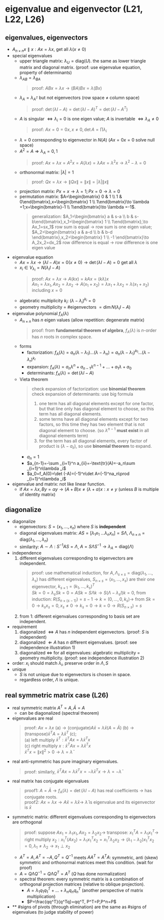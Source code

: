 # eigenvalue and eigenvector (L21, L22, L26)

## eigenvalues, eigenvectors
- $A_{n\times n}x\parallel x:Ax=\lambda x$, get all $\lambda (x\ne 0)$
- special eigenvalues
    - upper triangle matrix: $\lambda _U=\text{diag}(U)$. the same as lower triangle matrix and diagonal matrix. (proof: use eigenvalue equation, property of determinants)
    - $\lambda _{AB}=\lambda _{BA}$
        > proof: $ABx=\lambda x\to (BA)Bx=\lambda (Bx)$
    - $\lambda _A=\lambda _{A^T}$ but not eigenvectors (row space $\ne$ column space)
        > proof: $\det (\lambda I-A)=\det (\lambda I-A)^T=\det (\lambda I-A^T)$
    - $A$ is singular $\Leftrightarrow \lambda _i=0$ is one eigen value; $A$ is invertable $\Leftrightarrow \lambda _A\ne 0$
        > proof: $Ax=0=0x,x\ne 0, \det A=\prod \lambda _i$
    - $\lambda =0$ corresponding to eigenvector in $N(A)$ ($Ax=0x=0$ solve null space)
    - $A^2=A\Rightarrow \lambda _A=0,1$
        > proof: $Ax=\lambda x=A^2x=A(\lambda x)=\lambda Ax=\lambda ^2x\to \lambda ^2-\lambda =0$
    - orthonormal matrix: $|\lambda |=1$
        > proof: $Qx=\lambda x\to \| Qx\|=\| x\|=|\lambda| \| x\|$
    - projection matrix: $Px=x\to \lambda =1;Px=0\to \lambda =0$
    - permutation matrix: $A=\begin{bmatrix} 0 & 1 \\ 1 & 0\end{bmatrix},x=\begin{bmatrix} 1 \\ 1\end{bmatrix}\to \lambda =1;x=\begin{bmatrix}-1 \\ 1\end{bmatrix}\to \lambda =-1$.
        > generalization: $A_1=\begin{bmatrix} a & s-a \\ b & s-b\end{bmatrix},x_1=\begin{bmatrix} 1 \\ 1\end{bmatrix},\to Ax_1=sx_1$ row sum is equal $\to$ row sum is one eigen value;  
        > $A_2=\begin{bmatrix} a & a-d \\ b & b-d \end{bmatrix},x_2=\begin{bmatrix} 1 \\ -1 \end{bmatrix}\to A_2x_2=dx_2$ row difference is equal $\to$ row difference is one eigen value
- eigenvalue equation
    - $Ax=\lambda x\to (\lambda I-A)x=0(x\ne 0)\to \det (\lambda I-A)=0$ get all $\lambda$
    - $x_i\in V_{\lambda _i}=N(\lambda _iI-A)$
        > proof: $Ax=\lambda x\to A(kx)=kAx=(k\lambda )x$  
        > $Ax_1=\lambda x_1,Ax_2=\lambda x_2\to A(x_1+x_2)=\lambda x_1+\lambda x_2=\lambda (x_1+x_2)$ including $x=0$
    - algebratic multiplicity $k_i$: $(\lambda -\lambda _i)^{k_i}=0$
    - geometry multiplicity = #eigenvectors $=\dim N(\lambda _iI-A)$
- eigenvalue polynomial $f_A(\lambda )$
    - $A_{n\times n}$ has $n$ eigen values (allow repetition: degenerate matrix)
        > proof: from **fundamental theorem of algebra**, $f_A(\lambda)$ is $n$-order has $n$ roots in complex space.
    - forms
        - factorization: $f_A(\lambda )=a_n(\lambda -\lambda _1)\dots (\lambda -\lambda _n)=a_n(\lambda -\lambda _1)^{k_1}\dots (\lambda -\lambda _r)^{k_r}$
        - expansion: $f_A(\lambda )=a_n\lambda ^n+a_{n-1}\lambda ^{n-1}+\dots +a_1\lambda +a_0$
        - determinants: $f_A(\lambda )=\det (\lambda I-A)$
    - Vieta theorem
        > check expansion of factorization: use **binomial theorem**  
        > check expansion of determinants: use big formula
        > 1. one term has all diagonal elements except for one factor, but that line only has diagonal element to choose, so this term has all diagonal elements.
        > 2. some terms have all diagonal elements except for two factors, so this time they has two element that is not diagonal element to choose. (so $\lambda ^{n-1}$ **must exist** in all diagonal elements term)
        > 3. for the term has all diagonal elements, every factor of product is $(\lambda -a_{ii})$, so use **binomial theorem** to expand.
        - $a_n=1$
        - $a_{n-1}=-\sum _{i=1}^n a_{ii}=-\text{tr}(A)=-a_n\sum _{i=1}^n\lambda _i$
        - $a_0=f_A(0)=\det (-A)=(-1)^n\det A=(-1)^na_n\prod _{i=1}^n\lambda _i$
- eigenvalue and matrix: not like linear function.
    - if $Ax=\lambda x,By=\alpha y\to (A+B)x\ne (\lambda +\alpha)x:x\ne y$ (unless $B$ is multiple of identity matrix)

## diagonalize
- diagonalize
    - eigenvectors: $S=(x_1,\dots ,x_n)$ where $S$ is **independent**
    - diagonal eigenvalues matrix: $AS=[\lambda_1x_1\ \dots \lambda_nx_n]=S\Lambda$, $\Lambda _{n\times n}=\mathrm{diag}(\lambda _1,\dots ,\lambda _n)$
    - similarity: $A\sim \Lambda: S^{-1}AS=\Lambda$, $A=S\Lambda S^{-1}\to \lambda _A=\mathrm{diag}(\Lambda)$
- independence
    1. different eigenvalues corresponding to eigenvectors are independent.
        > proof: use mathematical induction, for $A, \Lambda _{s\times s}=\mathrm{diag}(\lambda _1,\dots ,\lambda _s)$ has different eigenvalues, $S_{n\times s}=(x_1,\dots ,x_s)$ are their one eigenvector, $k_{s\times 1}=(k_1,\dots ,k_s)^T$  
        > $Sk=0=\lambda _sSk=0=ASk=S\Lambda k\to S(\Lambda -\lambda _sI)k=0$, from induction: $R(S_{n\times (s-1)})=s-1\to k=(0,\dots ,0,k_s)\to$ from $Sk=0\to k_sx_s=0, x_s\ne 0\to k_s=0\to k=0\to R(S_{n\times s})=s$
    2. from 1: different eigenvalues corresponding to basis set are independent.
- requirement
    1. diagonalized $\Leftrightarrow A$ has $n$ independent eigenvectors. (proof: $S$ is independent)
    2. diagonalized $\Leftarrow A$ has $n$ different eigenvalues. (proof: see independence illustration 1)
    3. diagonalized $\Leftrightarrow$ for all eigenvalues: algebratic multiplicity = geometry multiplicity. (proof: see independence illustration 2)
- order: $x_i$ should match $\lambda _i$, preserve order in $\Lambda ,S$
- unique
    - $S$ is not unique due to eigenvectors is chosen in space.
    - regardless order, $\Lambda$ is unique.

## real symmetric matrix case (L26)
- real symmetric matrix $A^T=A,\bar{A}=A$
    - can be diagonalized (spectral theorem)
- eigenvalues are real
    > proof: $Ax=\lambda x\mathrm{\ (a)}\to \text{(conjugate)} A\bar{x}=\bar{\lambda}\bar{x}(A=\bar{A})\mathrm{\ (b)}\to \text{(transpose)} \bar{x}^TA=\bar{\lambda}\bar{x}^T\mathrm{\ (c)}$;  
    > (a) left multiply $\bar{x}^T:\bar{x}^TAx=\lambda\bar{x}^Tx$  
    > (c) right multiply $x:\bar{x}^TAx=\bar{\lambda}\bar{x}^Tx$  
    > $\bar{x}^Tx=\| x \|^2>0 \to \lambda=\bar{\lambda}$
- real anti-symmetric has pure imaginary eigenvalues.
    > proof: similarly, $\bar{x}^TAx=\lambda \bar{x}^Tx=-\bar{\lambda}\bar{x}^Tx\to \lambda =-\bar{\lambda}$
- real matrix has conjugate eigenvalues
    > proof1: $A=\bar{A}\to f_A(\lambda)=\det (\lambda I-A)$ has real coefficients $\to$ has conjugate roots.  
    > proof2: $Ax=\lambda x\to A\bar{x}=\bar{\lambda}\bar{x}\to$ $\bar{\lambda}$ is eigenvalue and its eigenvector is $\bar{x}$
- symmetric matrix: different eigenvalues corresponding to eigenvectors are orthogonal
    > proof: suppose $Ax_1=\lambda _1x_1,Ax_2=\lambda _2x_2\to$ transpose: $x_1^TA=\lambda _1x_1^T\to$ right multiply $x_2:x_1^T(Ax_2)=\lambda _1x_1^Tx_2=x_1^T\lambda _2x_2\to (\lambda _1-\lambda _2)x_1^Tx_2=0, \lambda _1\ne \lambda _2\to x_1\perp x_2$
    - $A^T=A, A^T=-A, Q^T=Q^{-1}$ meets $AA^T=A^TA$: symmetric, anti (skew) symmetric and orthonormal matrices meet this condition. (wait for proof)
    - $A=Q\Lambda Q^{-1}=Q\Lambda Q^T=A^T$ ($Q$ has done normalization)
    - spectral theorem: every symmetric matrix is a combination of orthogonal projection matrices (relative to oblique projection).
        - $A=\lambda _1q_1q_1^T+\dots +\lambda _nq_nq_n^T$ (another perspective of matrix multiplication)
        - $P=\frac{qq^T}{q^Tq}=qq^T, P^T=P,P^n=P$
- ** #signs of pivots (through elimination) are the same as #signs of eigenvalues (to judge stability of power)
